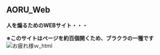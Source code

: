 ## AORU_Web
__人を煽るためのWEBサイト・・・__

**※このサイトはページを約百個開くため、ブラクラの一種です**
![お疲れ様ｗ_html](https://github.com/user-attachments/assets/bfd0d4a5-81d2-47b7-ae2c-07c729070a42)
